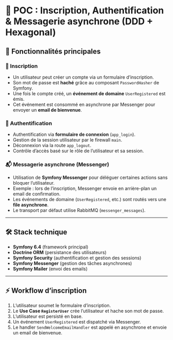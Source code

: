 # 📌 POC : Inscription, Authentification & Messagerie asynchrone (DDD + Hexagonal)

## 🚀 Fonctionnalités principales

### 🔐 Inscription
- Un utilisateur peut créer un compte via un formulaire d’inscription.
- Son mot de passe est **haché** grâce au composant `PasswordHasher` de Symfony.
- Une fois le compte créé, un **événement de domaine** `UserRegistered` est émis.
- Cet événement est consommé en asynchrone par Messenger pour envoyer un **email de bienvenue**.

### 🔑 Authentification
- Authentification via **formulaire de connexion** (`app_login`).
- Gestion de la session utilisateur par le firewall `main`.
- Déconnexion via la route `app_logout`.
- Contrôle d’accès basé sur le rôle de l’utilisateur et sa session.

### 📬 Messagerie asynchrone (Messenger)
- Utilisation de **Symfony Messenger** pour déléguer certaines actions sans bloquer l’utilisateur.
- Exemple : lors de l’inscription, Messenger envoie en arrière-plan un email de confirmation.
- Les événements de domaine (`UserRegistered`, etc.) sont routés vers une **file asynchrone**.
- Le transport par défaut utilise RabbitMQ (`messenger_messages`).

---

## 🛠️ Stack technique

- **Symfony 6.4** (framework principal)
- **Doctrine ORM** (persistance des utilisateurs)
- **Symfony Security** (authentification et gestion des sessions)
- **Symfony Messenger** (gestion des tâches asynchrones)
- **Symfony Mailer** (envoi des emails)

---

## ⚡ Workflow d’inscription

1. L’utilisateur soumet le formulaire d’inscription.
2. Le **Use Case `RegisterUser`** crée l’utilisateur et hache son mot de passe.
3. L’utilisateur est persisté en base.
4. Un événement `UserRegistered` est dispatché via Messenger.
5. Le handler `SendWelcomeEmailHandler` est appelé en asynchrone et envoie un email de bienvenue.

